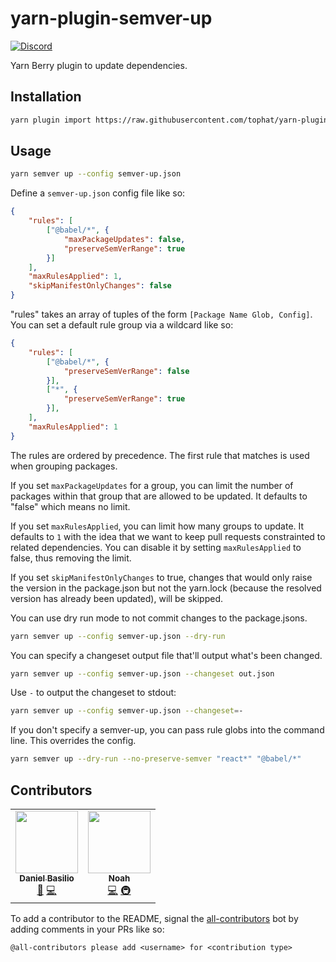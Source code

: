# yarn-plugin-semver-up

[![Discord](https://img.shields.io/discord/809577721751142410)](https://discord.gg/YhK3GFcZrk)

Yarn Berry plugin to update dependencies.

## Installation

```sh
yarn plugin import https://raw.githubusercontent.com/tophat/yarn-plugin-semver-up/master/bundles/%40yarnpkg/plugin-semver-up.js
```

## Usage

```sh
yarn semver up --config semver-up.json
```

Define a `semver-up.json` config file like so:

```json
{
    "rules": [
        ["@babel/*", {
            "maxPackageUpdates": false,
            "preserveSemVerRange": true
        }]
    ],
    "maxRulesApplied": 1,
    "skipManifestOnlyChanges": false
}
```

"rules" takes an array of tuples of the form `[Package Name Glob, Config]`. You can set a default rule group via a wildcard like so:

```json
{
    "rules": [
        ["@babel/*", {
            "preserveSemVerRange": false
        }],
        ["*", {
            "preserveSemVerRange": true
        }],
    ],
    "maxRulesApplied": 1
}
```

The rules are ordered by precedence. The first rule that matches is used when grouping packages.

If you set `maxPackageUpdates` for a group, you can limit the number of packages within that group that are allowed to be updated. It defaults to "false" which means no limit.

If you set `maxRulesApplied`, you can limit how many groups to update. It defaults to `1` with the idea that we want to keep pull requests constrainted to related dependencies. You can disable it by setting `maxRulesApplied` to false, thus removing the limit.

If you set `skipManifestOnlyChanges` to true, changes that would only raise the version in the package.json but not the yarn.lock (because the resolved version has already been updated), will be skipped.

You can use dry run mode to not commit changes to the package.jsons.

```sh
yarn semver up --config semver-up.json --dry-run
```

You can specify a changeset output file that'll output what's been changed.

```sh
yarn semver up --config semver-up.json --changeset out.json
```

Use `-` to output the changeset to stdout:

```sh
yarn semver up --config semver-up.json --changeset=-
```

If you don't specify a semver-up, you can pass rule globs into the command line. This overrides the config.

```sh
yarn semver up --dry-run --no-preserve-semver "react*" "@babel/*"
```

## Contributors

<!-- ALL-CONTRIBUTORS-LIST:START - Do not remove or modify this section -->
<!-- prettier-ignore-start -->
<!-- markdownlint-disable -->
<table>
  <tr>
    <td align="center"><a href="https://github.com/dbasilio"><img src="https://avatars.githubusercontent.com/u/8311284?v=4?s=100" width="100px;" alt=""/><br /><sub><b>Daniel Basilio</b></sub></a><br /><a href="#ideas-dbasilio" title="Ideas, Planning, & Feedback">🤔</a> <a href="https://github.com/tophat/yarn-plugin-semver-up/commits?author=dbasilio" title="Code">💻</a></td>
    <td align="center"><a href="https://noahnu.com"><img src="https://avatars.githubusercontent.com/u/1297096?v=4?s=100" width="100px;" alt=""/><br /><sub><b>Noah</b></sub></a><br /><a href="https://github.com/tophat/yarn-plugin-semver-up/commits?author=noahnu" title="Code">💻</a> <a href="#infra-noahnu" title="Infrastructure (Hosting, Build-Tools, etc)">🚇</a></td>
  </tr>
</table>

<!-- markdownlint-restore -->
<!-- prettier-ignore-end -->

<!-- ALL-CONTRIBUTORS-LIST:END -->

To add a contributor to the README, signal the [all-contributors](https://allcontributors.org/) bot by adding comments in your PRs like so:

```
@all-contributors please add <username> for <contribution type>
```
